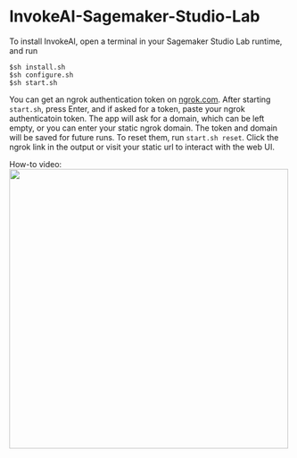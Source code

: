 # InvokeAI-Sagemaker-Studio-Lab

To install InvokeAI, open a terminal in your Sagemaker Studio Lab runtime, and run
```
$sh install.sh
$sh configure.sh
$sh start.sh
```

You can get an ngrok authentication token on [ngrok.com](https://ngrok.com). After starting `start.sh`, press Enter, and if asked for a token, paste your ngrok authenticatoin token. The app will ask for a domain, which can be left empty, or you can enter your static ngrok domain. The token and domain will be saved for future runs. To reset them, run `start.sh reset`. Click the ngrok link in the output or visit your static url to interact with the web UI.

How-to video:  
<a href="https://youtu.be/EbEk8xOUxSY"><img src="https://i3.ytimg.com/vi/EbEk8xOUxSY/maxresdefault.jpg" width=500) /></a>
